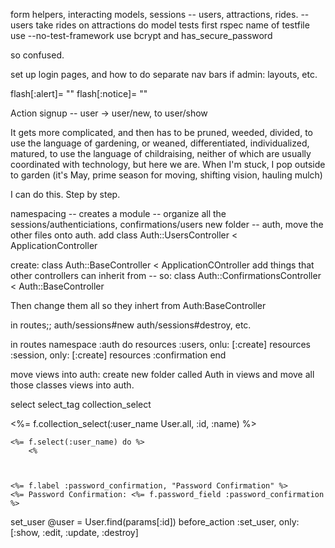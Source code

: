 form helpers, interacting models, sessions 
-- users, attractions, rides. 
    -- users take rides on attractions 
do model tests first
    rspec name of testfile
use --no-test-framework
use bcrypt and has_secure_password 

so confused. 

set up login pages, and how to do separate nav bars 
if admin: layouts, etc. 

flash[:alert]= ""
flash[:notice]= ""

Action
signup -- user -> user/new, to user/show


It gets more complicated, and then has to be pruned, weeded, divided, to use the language of gardening, or weaned, differentiated, individualized, matured, to use the language of childraising, neither of which are usually coordinated with technology, but here we are. When I'm stuck, I pop outside to garden (it's May, prime season for moving, shifting vision, hauling mulch)

I can do this. Step by step.

namespacing -- creates a module -- organize all the sessions/authenticiations, confirmations/users 
new folder -- auth, 
move the other files onto auth. 
add class Auth::UsersController < ApplicationController

create: class Auth::BaseController < ApplicationCOntroller
	add things that other controllers can inherit from -- 
	so: class Auth::ConfirmationsController < Auth::BaseController 

Then change them all so they inhert from Auth:BaseController 

in routes;; auth/sessions#new
auth/sessions#destroy, etc. 

in routes 
namespace :auth do
	resources :users, onlu: [:create]
	resources :session, only: [:create]
	resources :confirmation
end

move views into auth:
	create new folder called Auth in views and move all those classes views into auth.

select 
	select_tag
	collection_select 

<%= f.collection_select(:user_name User.all, :id, :name) %>
	
	<%= f.select(:user_name) do %>
		<% 



    <%= f.label :password_confirmation, "Password Confirmation" %>
    <%= Password Confirmation: <%= f.password_field :password_confirmation %>

set_user 
	@user = User.find(params[:id])
 before_action :set_user, only: [:show, :edit, :update, :destroy]
